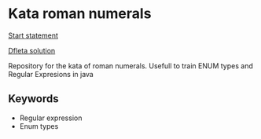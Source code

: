 # Kata roman numerals

[Start statement](https://github.com/dfleta/romans-go-home)

[Dfleta solution](https://github.com/dfleta/romans-go-home)

Repository for the kata of roman numerals. Usefull to train ENUM types and Regular Expresions in java

## Keywords

* Regular expression
* Enum types
